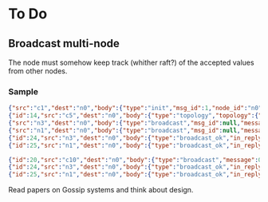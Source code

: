 # To Do

## Broadcast multi-node

The node must somehow keep track (whither raft?) of the accepted values from other nodes.

### Sample

```json
{"src":"c1","dest":"n0","body":{"type":"init","msg_id":1,"node_id":"n0","node_ids":["n1","n2","n3"]}}
{"id":14,"src":"c5","dest":"n0","body":{"type":"topology","topology":{"n0":["n3","n1"],"n1":["n4","n2","n0"],"n2":["n1"],"n3":["n0","n4"],"n4":["n1","n3"]},"msg_id":1}}
{"src":"n3","dest":"n0","body":{"type":"broadcast","msg_id":null,"message":10}}
{"src":"n1","dest":"n0","body":{"type":"broadcast","msg_id":null,"message":20}}
{"id":24,"src":"n3","dest":"n0","body":{"type":"broadcast_ok","in_reply_to":3,"msg_id":3}}
{"id":25,"src":"n1","dest":"n0","body":{"type":"broadcast_ok","in_reply_to":6,"msg_id":3}}

{"id":20,"src":"c10","dest":"n0","body":{"type":"broadcast","message":0,"msg_id":1}}
{"id":24,"src":"n3","dest":"n0","body":{"type":"broadcast_ok","in_reply_to":null,"msg_id":3}}
{"id":25,"src":"n1","dest":"n0","body":{"type":"broadcast_ok","in_reply_to":null,"msg_id":3}}
```

Read papers on Gossip systems and think about design.